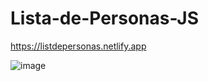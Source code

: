 # Lista-de-Personas-JS

https://listdepersonas.netlify.app

![image](https://user-images.githubusercontent.com/115717042/219923215-22ef216d-44dd-41ee-831f-d959729c064a.png)
